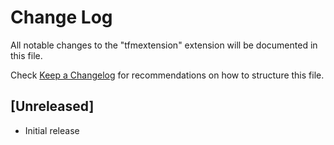 # Change Log
All notable changes to the "tfmextension" extension will be documented in this file.

Check [Keep a Changelog](http://keepachangelog.com/) for recommendations on how to structure this file.

## [Unreleased]
- Initial release